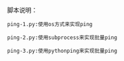 脚本说明：
    
    ping-1.py:使用os方式来实现ping
    
    ping-2.py:使用subprocess来实现批量ping

    ping-3.py:使用pythonping来实现批量ping

